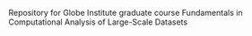 Repository for Globe Institute graduate course
Fundamentals in Computational Analysis of Large-Scale Datasets
